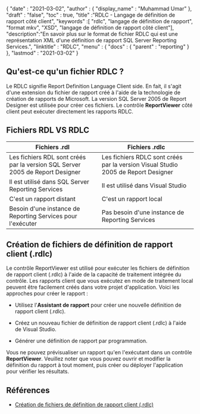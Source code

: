 {
  "date" : "2021-03-02",
  "author" : {
    "display_name" : "Muhammad Umar"
},
  "draft" : "false",
  "toc" : true,
  "title" :"RDLC - Langage de définition de rapport côté client",
  "keywords" :[ "rdlc", "langage de définition de rapport", "format mkv", "XSD", "langage de définition de rapport côté client"],
  "description":"En savoir plus sur le format de fichier RDLC qui est une représentation XML d'une définition de rapport SQL Server Reporting Services.",
  "linktitle" : "RDLC",
  "menu" : {
    "docs" : {
      "parent" : "reporting"
}
},
  "lastmod" : "2021-03-02"
}

## Qu'est-ce qu'un fichier RDLC ? ##

Le RDLC signifie Report Definition Language Client side. En fait, il s'agit d'une extension du fichier de rapport créé à l'aide de la technologie de création de rapports de Microsoft. La version SQL Server 2005 de Report Designer est utilisée pour créer ces fichiers. Le contrôle **ReportViewer** côté client peut exécuter directement les rapports RDLC.

## Fichiers RDL VS RDLC
|Fichiers .rdl |Fichiers .rdlc|
---|---|
|Les fichiers RDL sont créés par la version SQL Server 2005 de Report Designer|Les fichiers RDLC sont créés par la version Visual Studio 2005 de Report Designer|
|Il est utilisé dans SQL Server Reporting Services|Il est utilisé dans Visual Studio|
|C'est un rapport distant|C'est un rapport local|
|Besoin d'une instance de Reporting Services pour l'exécuter|Pas besoin d'une instance de Reporting Services|

## Création de fichiers de définition de rapport client (.rdlc)
Le contrôle ReportViewer est utilisé pour exécuter les fichiers de définition de rapport client (.rdlc) à l'aide de la capacité de traitement intégrée du contrôle. Les rapports client que vous exécutez en mode de traitement local peuvent être facilement créés dans votre projet d'application. Voici les approches pour créer le rapport :

- Utilisez l'**Assistant de rapport** pour créer une nouvelle définition de rapport client (.rdlc).

- Créez un nouveau fichier de définition de rapport client (.rdlc) à l'aide de Visual Studio.

- Générer une définition de rapport par programmation.


Vous ne pouvez prévisualiser un rapport qu'en l'exécutant dans un contrôle **ReportViewer**. Veuillez noter que vous pouvez ouvrir et modifier la définition du rapport à tout moment, puis créer ou déployer l'application pour vérifier les résultats.

## Références ##

- [Création de fichiers de définition de rapport client (.rdlc)](https://learn.microsoft.com/en-us/previous-versions/visualstudio/visual-studio-2010/ms252067(v=vs.100))

